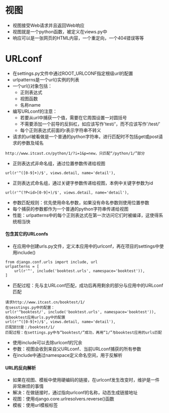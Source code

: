 # 视图

- 视图接受Web请求并且返回Web响应
- 视图就是一个python函数，被定义在views.py中
- 响应可以是一张网页的HTML内容，一个重定向，一个404错误等等



# URLconf

- 在settings.py文件中通过ROOT_URLCONF指定根级url的配置
- urlpatterns是一个url()实例的列表
- 一个url()对象包括：
  - 正则表达式
  - 视图函数
  - 名称name
- 编写URLconf的注意：
  - 若要从url中捕获一个值，需要在它周围设置一对圆括号
  - 不需要添加一个前导的反斜杠，如应该写作'test/'，而不应该写作'/test/'
  - 每个正则表达式前面的r表示字符串不转义
- 请求的url被看做是一个普通的python字符串，进行匹配时不包括get或post请求的参数及域名

```
http://www.itcast.cn/python/1/?i=1&p=new，只匹配“/python/1/”部分
```

- 正则表达式非命名组，通过位置参数传递给视图

```
url(r'^([0-9]+)/$', views.detail, name='detail'),
```

- 正则表达式命名组，通过关键字参数传递给视图，本例中关键字参数为id

```
url(r'^(?P<id>[0-9]+)/$', views.detail, name='detail'),
```

- 参数匹配规则：优先使用命名参数，如果没有命名参数则使用位置参数
- 每个捕获的参数都作为一个普通的python字符串传递给视图
- 性能：urlpatterns中的每个正则表达式在第一次访问它们时被编译，这使得系统相当快

#### 包含其它的URLconfs

- 在应用中创建urls.py文件，定义本应用中的urlconf，再在项目的settings中使用include()

```
from django.conf.urls import include, url
urlpatterns = [
    url(r'^', include('booktest.urls', namespace='booktest')),
]
```

- 匹配过程：先与主URLconf匹配，成功后再用剩余的部分与应用中的URLconf匹配

```
请求http://www.itcast.cn/booktest/1/
在sesstings.py中的配置：
url(r'^booktest/', include('booktest.urls', namespace='booktest')),
在booktest应用urls.py中的配置
url(r'^([0-9]+)/$', views.detail, name='detail'),
匹配部分是：/booktest/1/
匹配过程：在settings.py中与“booktest/”成功，再用“1/”与booktest应用的urls匹配
```

- 使用include可以去除urlconf的冗余
- 参数：视图会收到来自父URLconf、当前URLconf捕获的所有参数
- 在include中通过namespace定义命名空间，用于反解析

#### URL的反向解析

- 如果在视图、模板中使用硬编码的链接，在urlconf发生改变时，维护是一件非常麻烦的事情
- 解决：在做链接时，通过指向urlconf的名称，动态生成链接地址
- 视图：使用django.core.urlresolvers.reverse()函数
- 模板：使用url模板标签